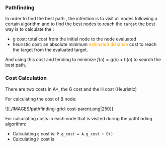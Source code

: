 
### Pathfinding


In order to find the best path , the intention is to visit all nodes following a certain algorithm and to find the best nodes to reach the `target` the best way is to calculate the : 

* g cost: total cost from the initial node to the node evaluated
* heuristic cost: an absolute minimum <span style="color:orange;">estimated distance</span> cost to reach the target from the evaluated target. 

And using this cost and tending to minimize $f(n) = g(n) + h(n)$ to search the best path. 

### Cost Calculation

There are two costs in A*,  the G cost and the H cost (Heuristic)

For calculating the cost of B node: 

![[./IMAGES/pathfinding-grid-cost-parent.png|250]]

For calculating costs in each node that is visited during the pathfinding algorithm: 

* Calculating `g` cost is: `P.g_cost = A.g_cost + D()`
* Calculating `h` cost is